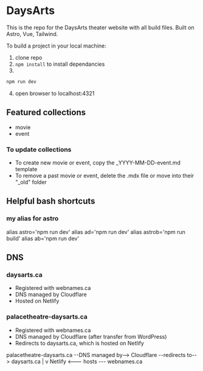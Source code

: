 # DaysArts

This is the repo for the DaysArts theater website with all build files. Built on Astro, Vue, Tailwind.


To build a project in your local machine:
1. clone repo
2. `npm install` to install dependancies
3.
```sh
npm run dev
```
4. open browser to localhost:4321


## Featured collections
- movie
- event

### To update collections
- To create new movie or event, copy the _YYYY-MM-DD-event.md template
- To remove a past movie or event, delete the .mdx file or move into their "_old" folder


## Helpful bash shortcuts

### my alias for astro
alias astro='npm run dev'
alias ad='npm run dev'
alias astrob='npm run build'
alias ab='npm run dev'




## DNS
### daysarts.ca
- Registered with webnames.ca
- DNS managed by Cloudflare
- Hosted on Netlify

### palacetheatre-daysarts.ca
- Registered with webnames.ca
- DNS managed by Cloudflare (after transfer from WordPress)
- Redirects to daysarts.ca, which is hosted on Netlify

palacetheatre-daysarts.ca --DNS managed by--> Cloudflare --redirects to--> daysarts.ca
                                                                       |
                                                                       v
                                                          Netlify <--- hosts --- webnames.ca
